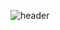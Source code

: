 ![header](https://capsule-render.vercel.app/api?type=transparent&fontColor=028a0f&text=Welcome+to+Reinforcement+Learning+Club&height=150&fontSize=40&&descAlignY=75&descAlign=60)
